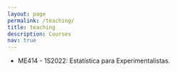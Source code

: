 ```yaml
---
layout: page
permalink: /teaching/
title: teaching
description: Courses
nav: true
---
```


* ME414 - 1S2022: Estatística para Experimentalistas.
